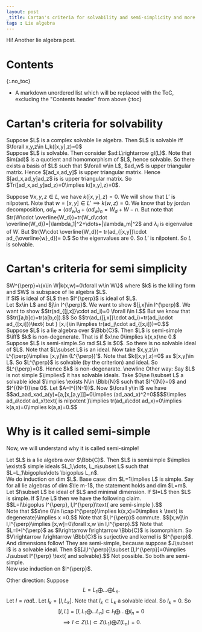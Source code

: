 ```yaml
---
layout: post
_title: Cartan's criteria for solvability and semi-simplicity and more on semi-simple lie algebra
tags : Lie algebra
---
```

Hi! Another lie algebra post. 
# Contents
{:.no_toc}

* A markdown unordered list which will be replaced with the ToC, excluding the "Contents header" from above
{:toc}

# Cartan's criteria for solvability
<div class='theorem'>
 Suppose $L$ is a complex solvable lie algebra. Then $L$ is solvable iff $\forall x,y,z\in L,k([x,y],z)=0$
</div>
<div class='proof'>
 Suppose $L$ is solvable. Then consider $ad:L\rightarrow gl(L)$. Note that $im(ad)$ is a quotient and homomorphism of $L$, hence solvable. So there exists a basis of $L$ such that $\forall w\in L$, $ad_w$ is upper triangular matrix. Hence $[ad_x,ad_y]$ is upper triangular matrix. Hence $[ad_x,ad_y]ad_z$ is is upper triangular matrix. So $Tr([ad_x,ad_y]ad_z)=0\implies k([x,y],z)=0$.

 Suppose $\forall x,y,z\in L,$ we have $k([x,y],z)=0$. We will show that $L'$ is nilpotent. Note that $w=[x,y]\in L'\implies k(w,z)=0$. We know that by jordan decomposition, $ad_w=(ad_w)_d +(ad_w)_n=W_d+W-n$. But note that $tr(W\cdot \overline{W_d})=tr(W_d\cdot \overline{W_d})=|\lambda_1|^2+\dots+|\lambda_m|^2$ and $\lambda_i$ is eigenvalue of $W$. 
 But $tr(W\cdot \overline{W_d})= tr(ad_{[x,y]}\cdot ad_{\overline{w}_d})= 0.$
 So the eigenvalues are $0$. So $L'$ is nilpotent. So $L$ is solvable.
</div>

# Cartan's criteria for semi simplicity
<div class='definition'>
 $W^{\perp}=\{x\in W|k(x,w)=0\forall w\in W\}$
 where $k$ is the killing form and $W$ is subspace of lie algebra $L$.
</div>
<div class='theorem'>
 If $I$ is ideal of $L$ then $I^{\perp}$ is ideal of $L$.
</div>
<div class='proof'>
 Let $x\in L$ and $j\in I^{\perp}$. We want to show $[j,x]\in I^{\perp}$. We want to show $$tr(ad_{[j,x]}\cdot ad_i)=0 \forall i\in I.$$
 But we know that $$tr([a,b]c)=tr(a[b,c]).$$ So $$tr(ad_{[j,x]}\cdot ad_i)=tr(ad_j\cdot ad_{[x,i]})\text{  but } [x,i]\in I\implies tr(ad_j\cdot ad_{[x,i]})=0.$$
</div>
<div class='theorem'>
 Suppose $L$ is a lie algebra over $\Bbb{C}$. Then $L$ is semi-simple $\iff$ $k$ is non-degenerate. That is if $x\ne 0\implies k(x,x)\ne 0.$ 
</div>
<div class='proof'>
 Suppose $L$ is semi-simple.So rad $L$ is $0$. So there is no solvable ideal of $L$. Note that $L\subset L$ is an ideal. Now take $x,y,z\in L^{\perp}\implies [x,y]\in (L^{\perp})'$. Note that $k([x,y],z)=0$ as $[x,y]\in L$. So $L^{\perp}$ is solvable (by the criterion) and ideal. So $L^{\perp}=0$. Hence $k$ is non-degenarate. 
 \newline
 Other way: Say $L$ is not simple $\implies$ it has solvable ideals. Take $0\ne I\subset L$ a solvable ideal $\implies \exists N\in \Bbb{N}$ such that $I^{(N)}=0$ and $I^{(N-1)}\ne 0$. Let $A=I^{(N-1)}$. Now $\forall y\in I$ we have $$ad_aad_xad_a(y)=[a,[x,[a,y]]]=0\implies (ad_aad_x)^2=0$$$$\implies ad_a\cdot ad_x\text{ is nilpotent }\implies tr(ad_a\cdot ad_x)=0\implies k(a,x)=0\implies k(a,a)=0.$$
</div>

# Why is it called semi-simple 
Now, we will understand why it is called semi-simple!
<div class='theorem'>
 Let $L$ is a lie algebra over $\Bbb{C}$. Then $L$ is semisimple $\implies \exists$ simple ideals $L_1,\dots, L_n\subset L$ such that $L=L_1\bigoplus\dots \bigoplus L_n$.
</div>
<div class='proof'>
We do induction on dim $L$. Base case: dim $L=1\implies L$ is simple. 
Say for all lie algebras of dim $\le m-1$, the statement holds and dim $L=m$.
Let $I\subset L$ be ideal of $L$ and minimal dimension. If $I=L$ then $L$ is simple. If $I\ne L$ then we have the following claim.
<div class='claim'>
 $$L=I\bigoplus I^{\perp}, I,I^{\perp}\text{ are semi-simple }.$$
</div>
<div class='proof'>
Note that $$x\ne 0\in I\cap I^{\perp}\implies k(x,x)=0\implies k \text{ is degenerate}\implies x =0.$$
Note that $I,I^{\perp}$ commute. $$[x,w]\in I,I^{\perp}\implies [x,w]=0\forall x,w \in I,I^{\perp}.$$
Note that $L=I+I^{\perp}$ as $I\rightarrow I\rightarrow \Bbb{C}$ is isomorphism. So $V\rightarrow I\rightarrow \Bbb{C}$ is surjective and kernel is $I^{\perp}$. And dimensions follow!
They are semi-simple, because suppose $J\subset I$ is a solvable ideal. Then $$[J,I^{\perp}]\subset [I,I^{\perp}]=0\implies J\subset I^{\perp} \text{ and solvable}.$$ Not possible. So both are semi-simple.
</div>
Now use induction on $I^{\perp}$.

Other direction: Suppose $$L=L_1\bigoplus\dots \bigoplus L_n.$$ Let $I=radL$. Let $I_k=[I,L_k]$. Note that $I_k\subset L_k$ a solvable ideal. So $I_k=0$. So $$[I,L]=[I,L_1\bigoplus \dots L_n]\subset I_1\bigoplus\dots \bigoplus I_n=0$$ $$\implies I\subset Z(L)\subset Z(L_1)\bigoplus Z(L_n)=0.$$
</div>

